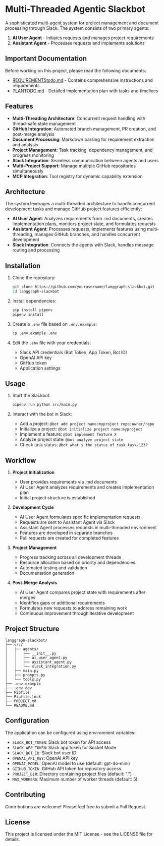 # Multi-Threaded Agentic Slackbot

A sophisticated multi-agent system for project management and document processing through Slack. The system consists of two primary agents:

1. **AI User Agent** - Initiates requests and manages project requirements
2. **Assistant Agent** - Processes requests and implements solutions

## Important Documentation

Before working on this project, please read the following documents:

- [REQUIREMENTStodo.md](REQUIREMENTStodo.md) - Contains comprehensive instructions and requirements
- [PLANTODO.md](PLANTODO.md) - Detailed implementation plan with tasks and timelines

## Features

- **Multi-Threading Architecture**: Concurrent request handling with thread-safe state management
- **GitHub Integration**: Automated branch management, PR creation, and post-merge analysis
- **Document Processing**: Markdown parsing for requirement extraction and analysis
- **Project Management**: Task tracking, dependency management, and progress monitoring
- **Slack Integration**: Seamless communication between agents and users
- **Multi-Project Support**: Manage multiple GitHub repositories simultaneously
- **MCP Integration**: Tool registry for dynamic capability extension

## Architecture

The system leverages a multi-threaded architecture to handle concurrent development tasks and manage GitHub project features efficiently:

- **AI User Agent**: Analyzes requirements from .md documents, creates implementation plans, monitors project state, and formulates requests
- **Assistant Agent**: Processes requests, implements features using multi-threading, manages GitHub branches, and handles concurrent development
- **Slack Integration**: Connects the agents with Slack, handles message routing and processing

## Installation

1. Clone the repository:
   ```bash
   git clone https://github.com/yourusername/langgraph-slackbot.git
   cd langgraph-slackbot
   ```

2. Install dependencies:
   ```bash
   pip install pipenv
   pipenv install
   ```

3. Create a `.env` file based on `.env.example`:
   ```bash
   cp .env.example .env
   ```

4. Edit the `.env` file with your credentials:
   - Slack API credentials (Bot Token, App Token, Bot ID)
   - OpenAI API key
   - GitHub token
   - Application settings

## Usage

1. Start the Slackbot:
   ```bash
   pipenv run python src/main.py
   ```

2. Interact with the bot in Slack:
   - Add a project: `@bot add project name:myproject repo:owner/repo`
   - Initialize a project: `@bot initialize project name:myproject`
   - Implement a feature: `@bot implement feature X`
   - Analyze project state: `@bot analyze project state`
   - Check task status: `@bot what's the status of task task-123?`

## Workflow

1. **Project Initialization**
   - User provides requirements via .md documents
   - AI User Agent analyzes requirements and creates implementation plan
   - Initial project structure is established

2. **Development Cycle**
   - AI User Agent formulates specific implementation requests
   - Requests are sent to Assistant Agent via Slack
   - Assistant Agent processes requests in multi-threaded environment
   - Features are developed in separate branches
   - Pull requests are created for completed features

3. **Project Management**
   - Progress tracking across all development threads
   - Resource allocation based on priority and dependencies
   - Automated testing and validation
   - Documentation generation

4. **Post-Merge Analysis**
   - AI User Agent compares project state with requirements after merges
   - Identifies gaps or additional requirements
   - Formulates new requests to address remaining work
   - Continuous improvement through iterative development

## Project Structure

```
langgraph-slackbot/
├── src/
│   ├── agents/
│   │   ├── __init__.py
│   │   ├── ai_user_agent.py
│   │   ├── assistant_agent.py
│   │   └── slack_integration.py
│   ├── main.py
│   ├── prompts.py
│   └── tools.py
├── .env.example
├── .env.dev
├── Pipfile
├── Pipfile.lock
├── PROJECT.md
└── README.md
```

## Configuration

The application can be configured using environment variables:

- `SLACK_BOT_TOKEN`: Slack bot token for API access
- `SLACK_APP_TOKEN`: Slack app token for Socket Mode
- `SLACK_BOT_ID`: Slack bot user ID
- `OPENAI_API_KEY`: OpenAI API key
- `OPENAI_MODEL`: OpenAI model to use (default: gpt-4o-mini)
- `GITHUB_TOKEN`: GitHub API token for repository access
- `PROJECT_DIR`: Directory containing project files (default: ".")
- `MAX_WORKERS`: Maximum number of worker threads (default: 5)

## Contributing

Contributions are welcome! Please feel free to submit a Pull Request.

## License

This project is licensed under the MIT License - see the LICENSE file for details.